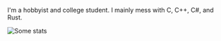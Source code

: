 I'm a hobbyist and college student. I mainly mess with C, C++, C#, and Rust.

![Some stats](https://github-readme-stats.vercel.app/api?username=TheFelidae&show_icons=true&theme=radical)
